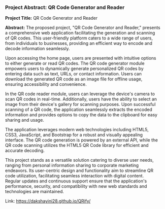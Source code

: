 ### Project Abstract: QR Code Generator and Reader

**Project Title:** QR Code Generator and Reader

**Abstract:**
The proposed project, "QR Code Generator and Reader," presents a comprehensive web application facilitating the generation and scanning of QR codes. This user-friendly platform caters to a wide range of users, from individuals to businesses, providing an efficient way to encode and decode information seamlessly.

Upon accessing the home page, users are presented with intuitive options to either generate or read QR codes. The QR code generator module empowers users to dynamically generate personalized QR codes by entering data such as text, URLs, or contact information. Users can download the generated QR code as an image file for offline usage, ensuring accessibility and convenience.

In the QR code reader module, users can leverage the device's camera to scan QR codes in real-time. Additionally, users have the ability to select an image from their device's gallery for scanning purposes. Upon successful scanning of a QR code, the application seamlessly extracts the encoded information and provides options to copy the data to the clipboard for easy sharing and usage.

The application leverages modern web technologies including HTML5, CSS3, JavaScript, and Bootstrap for a robust and visually appealing interface. The QR code generation is powered by an external API, while the QR code scanning utilizes the HTML5 QR Code library for efficient and accurate decoding.

This project stands as a versatile solution catering to diverse user needs, ranging from personal information sharing to corporate marketing endeavors. Its user-centric design and functionality aim to streamline QR code utilization, facilitating seamless interaction with digital content. Regular updates and continuous support ensure that the application's performance, security, and compatibility with new web standards and technologies are maintained.

Link: https://dakshayini28.github.io/QRify/
